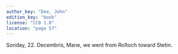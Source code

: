 ```yaml
---
author_key: "Dee, John"
edition_key: "book"
license: "CC0 1.0"
location: "page 57"
---
```

Sonday,  22. Decembris,  Mane, we went from Roſtoch toward Stetin.
